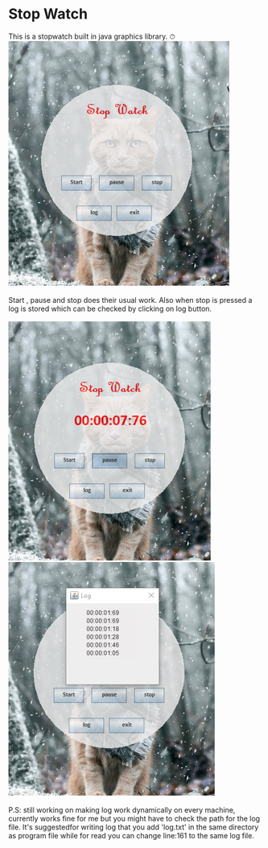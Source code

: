 # Stop Watch
This is a stopwatch built in java graphics library. ⏱<br>
![](https://github.com/Tangent007/GUI-Projects-in-JAVA/blob/master/StopWatch/1.png)<br><br>
Start , pause and stop does their usual work. Also when stop is pressed a log is stored which can be checked by clicking on log button.<br><br>
![](https://github.com/Tangent007/GUI-Projects-in-JAVA/blob/master/StopWatch/2.png)<br>
![](https://github.com/Tangent007/GUI-Projects-in-JAVA/blob/master/StopWatch/4.png)<br><br>
P.S: still working on making log work dynamically on every machine, currently works fine for me but you might have to check the path for the log file. It's suggestedfor writing log that you add 'log.txt' in the same directory as program file while for read you can change line:161 to the same log file.
